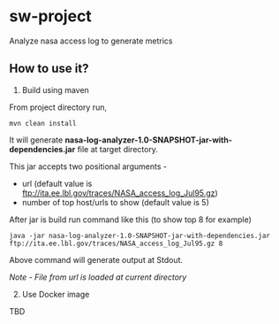 # sw-project
Analyze nasa access log to generate metrics

## How to use it?

1. Build using maven

From project directory run,

```
mvn clean install
```

It will generate **nasa-log-analyzer-1.0-SNAPSHOT-jar-with-dependencies.jar** file at target directory.

This jar accepts two positional arguments -
* url (default value is ftp://ita.ee.lbl.gov/traces/NASA_access_log_Jul95.gz)
* number of top host/urls to show (default value is 5)

After jar is build run command like this (to show top 8 for example)

```
java -jar nasa-log-analyzer-1.0-SNAPSHOT-jar-with-dependencies.jar ftp://ita.ee.lbl.gov/traces/NASA_access_log_Jul95.gz 8
```

Above command will generate output at Stdout.

*Note - File from url is loaded at current directory*

2. Use Docker image

TBD